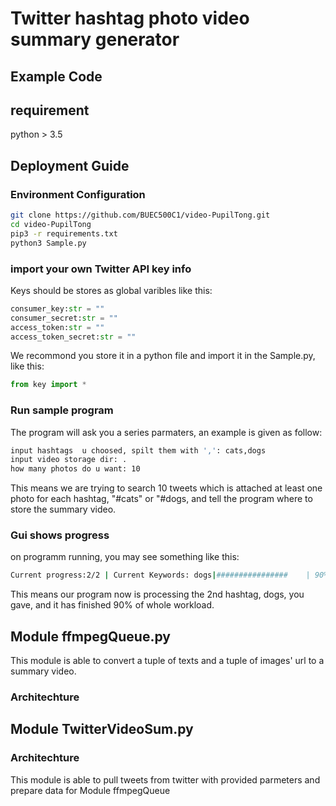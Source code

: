 # Twitter hashtag photo video summary generator
## Example Code
## requirement
python > 3.5
## Deployment Guide
### Environment Configuration
```bash
git clone https://github.com/BUEC500C1/video-PupilTong.git
cd video-PupilTong
pip3 -r requirements.txt
python3 Sample.py
```
### import your own Twitter API key info
Keys should be stores as global varibles like this:
```python
consumer_key:str = ""
consumer_secret:str = ""
access_token:str = ""
access_token_secret:str = ""
```
We recommond you store it in a python file and import it in the Sample.py, like this:
```python
from key import *
```
### Run sample program
The program will ask you a series parmaters, an example is given as follow:
```bash
input hashtags  u choosed, spilt them with ',': cats,dogs
input video storage dir: .
how many photos do u want: 10
```
This means we are trying to search 10 tweets which is attached at least one photo for each hashtag, "#cats" or "#dogs, and tell the program where to store the summary video.
### Gui shows progress
on programm running, you may see something like this:
```bash
Current progress:2/2 | Current Keywords: dogs|################    | 90%
```
This means our program now is processing the 2nd hashtag, dogs, you gave, and it has finished 90% of whole workload.
## Module ffmpegQueue.py
This module is able to convert a tuple of texts and a tuple of images' url to a summary video.
### Architechture
## Module TwitterVideoSum.py
### Architechture
This module is able to pull tweets from twitter with provided parmeters and prepare data for Module ffmpegQueue
